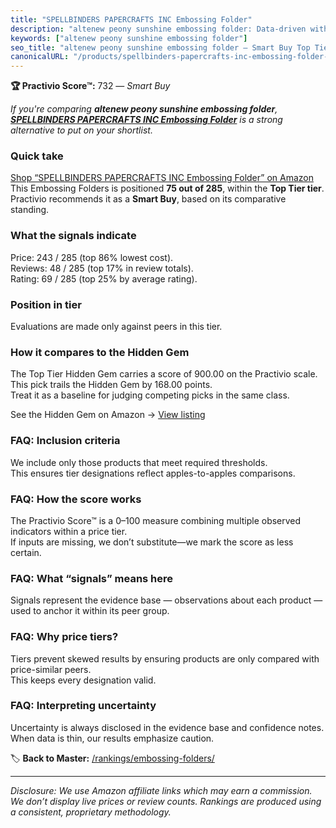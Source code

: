 ```yaml
---
title: "SPELLBINDERS PAPERCRAFTS INC Embossing Folder"
description: "altenew peony sunshine embossing folder: Data-driven within Top Tier ranking using the Practivio Score™. Positioned by quality, value, demand, findability, mom…"
keywords: ["altenew peony sunshine embossing folder"]
seo_title: "altenew peony sunshine embossing folder — Smart Buy Top Tier (2025)"
canonicalURL: "/products/spellbinders-papercrafts-inc-embossing-folder-B0B3CNZR5K/"
---
```


**🏆 Practivio Score™:** 732 — _Smart Buy_


*If you're comparing **altenew peony sunshine embossing folder**, **[SPELLBINDERS PAPERCRAFTS INC Embossing Folder](https://www.amazon.com/dp/B0B3CNZR5K?tag=practivio-20)** is a strong alternative to put on your shortlist.*
### Quick take
[Shop “SPELLBINDERS PAPERCRAFTS INC Embossing Folder” on Amazon](https://www.amazon.com/dp/B0B3CNZR5K?tag=practivio-20)
This Embossing Folders is positioned **75 out of 285**, within the **Top Tier tier**.  
Practivio recommends it as a **Smart Buy**, based on its comparative standing.

### What the signals indicate
Price: 243 / 285 (top 86% lowest cost).  
Reviews: 48 / 285 (top 17% in review totals).  
Rating: 69 / 285 (top 25% by average rating).  

### Position in tier
Evaluations are made only against peers in this tier.

### How it compares to the Hidden Gem
The Top Tier Hidden Gem carries a score of 900.00 on the Practivio scale.  
This pick trails the Hidden Gem by 168.00 points.  
Treat it as a baseline for judging competing picks in the same class.  

See the Hidden Gem on Amazon → [View listing](https://www.amazon.com/dp/B001BDI70A?tag=practivio-20)

### FAQ: Inclusion criteria
We include only those products that meet required thresholds.  
This ensures tier designations reflect apples-to-apples comparisons.

### FAQ: How the score works
The Practivio Score™ is a 0–100 measure combining multiple observed indicators within a price tier.  
If inputs are missing, we don’t substitute—we mark the score as less certain.

### FAQ: What “signals” means here
Signals represent the evidence base — observations about each product — used to anchor it within its peer group.

### FAQ: Why price tiers?
Tiers prevent skewed results by ensuring products are only compared with price-similar peers.  
This keeps every designation valid.

### FAQ: Interpreting uncertainty
Uncertainty is always disclosed in the evidence base and confidence notes.  
When data is thin, our results emphasize caution.


🏷️ **Back to Master:** [/rankings/embossing-folders/](/rankings/embossing-folders/)

---
_Disclosure: We use Amazon affiliate links which may earn a commission. We don’t display live prices or review counts. Rankings are produced using a consistent, proprietary methodology._
